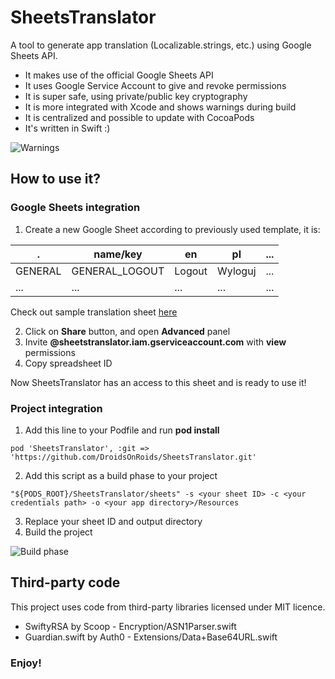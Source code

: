 # SheetsTranslator

A tool to generate app translation (Localizable.strings, etc.) using Google Sheets API.

* It makes use of the official Google Sheets API
* It uses Google Service Account to give and revoke permissions
* It is super safe, using private/public key cryptography
* It is more integrated with Xcode and shows warnings during build
* It is centralized and possible to update with CocoaPods
* It's written in Swift :)

![Warnings](http://i.imgur.com/TOKT4G3.png)

## How to use it?

### Google Sheets integration
1. Create a new Google Sheet according to previously used template, it is:

.      |name/key      |en    |pl     |...
-------|--------------|------|-------|---
GENERAL|GENERAL_LOGOUT|Logout|Wyloguj|...
...    |...           |...   |...    |...

Check out sample translation sheet [here](https://docs.google.com/spreadsheets/d/1HZwNTyo2XRkADjNLvXlMMlZ_buzCNYxhjIzvwL6mid8/)

2. Click on **Share** button, and open **Advanced** panel
3. Invite **<your account>@sheetstranslator.iam.gserviceaccount.com** with **view** permissions
4. Copy spreadsheet ID

Now SheetsTranslator has an access to this sheet and is ready to use it!

### Project integration
1. Add this line to your Podfile and run **pod install**
```
pod 'SheetsTranslator', :git => 'https://github.com/DroidsOnRoids/SheetsTranslator.git'
```
2. Add this script as a build phase to your project
```
"${PODS_ROOT}/SheetsTranslator/sheets" -s <your sheet ID> -c <your credentials path> -o <your app directory>/Resources
```
3. Replace your sheet ID and output directory
4. Build the project

![Build phase](http://i.imgur.com/GmvpJw0.png)

## Third-party code
This project uses code from third-party libraries licensed under MIT licence.
* SwiftyRSA by Scoop - Encryption/ASN1Parser.swift
* Guardian.swift by Auth0 - Extensions/Data+Base64URL.swift

### Enjoy!
